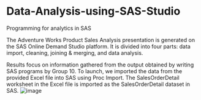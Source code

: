 # Data-Analysis-using-SAS-Studio
Programming for analytics in SAS

The Adventure Works Product Sales Analysis presentation is generated on the SAS Online Demand Studio platform. 
It is divided into four parts: data import, cleaning, joining & merging, and data analysis. 

Results focus on information gathered from the output obtained by writing SAS programs by Group 10.
To launch, we imported the data from the provided Excel file into SAS using Proc Import. 
The SalesOrderDetail worksheet in the Excel file is imported as the SalesOrderDetail dataset in SAS.
![image](https://user-images.githubusercontent.com/50104405/161090813-0d473f43-6c18-46a1-b674-543bc7a4c1e4.png)
